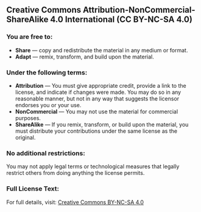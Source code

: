 ## Creative Commons Attribution-NonCommercial-ShareAlike 4.0 International (CC BY-NC-SA 4.0)

### You are free to:

- **Share** — copy and redistribute the material in any medium or format.
- **Adapt** — remix, transform, and build upon the material.

### Under the following terms:

- **Attribution** — You must give appropriate credit, provide a link to the license, and indicate if changes were made. You may do so in any reasonable manner, but not in any way that suggests the licensor endorses you or your use.
- **NonCommercial** — You may not use the material for commercial purposes.
- **ShareAlike** — If you remix, transform, or build upon the material, you must distribute your contributions under the same license as the original.

### No additional restrictions:

You may not apply legal terms or technological measures that legally restrict others from doing anything the license permits.

### Full License Text:

For full details, visit: [Creative Commons BY-NC-SA 4.0](https://creativecommons.org/licenses/by-nc-sa/4.0/)
